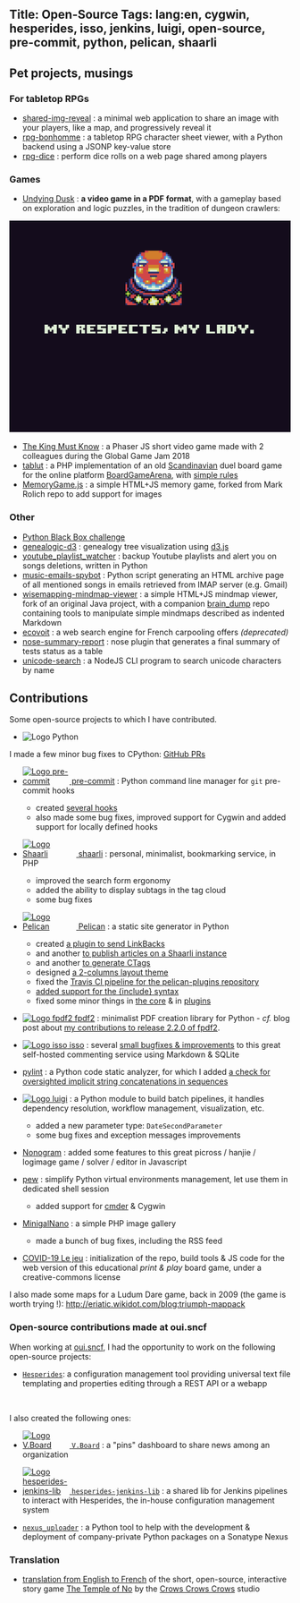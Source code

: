 Title: Open-Source
Tags: lang:en, cygwin, hesperides, isso, jenkins, luigi, open-source, pre-commit, python, pelican, shaarli
---

## Pet projects, musings

### For tabletop RPGs
- [shared-img-reveal](https://github.com/Lucas-C/shared-img-reveal) : a minimal web application to share an image with your players, like a map, and progressively reveal it
- [rpg-bonhomme](https://github.com/Lucas-C/rpg-bonhomme) : a tabletop RPG character sheet viewer, with a Python backend using a JSONP key-value store
- [rpg-dice](https://chezsoi.org/lucas/jdr/rpg-dice) : perform dice rolls on a web page shared among players

### Games

- [Undying Dusk](https://github.com/Lucas-C/undying-dusk) : **a video game in a PDF format**, with a gameplay based on exploration and logic puzzles, in the tradition of dungeon crawlers:

![Game trailer](https://raw.githubusercontent.com/Lucas-C/undying-dusk/main/trailer/undying-dusk-trailer.gif)

- [The King Must Know](https://github.com/Lucas-C/OuiJam2018) : a Phaser JS short video game made with 2 colleagues during the Global Game Jam 2018
- [tablut](https://github.com/Lucas-C/tablut/) : a PHP implementation of an old [Scandinavian](https://en.wikipedia.org/wiki/Tafl_games) duel board game for the online platform [BoardGameArena](https://boardgamearena.com), with [simple rules](http://en.doc.boardgamearena.com/Gamehelptablut)
- [MemoryGame.js](https://github.com/Lucas-C/MemoryGame.js) : a simple HTML+JS memory game, forked from Mark Rolich repo to add support for images

### Other
- [Python Black Box challenge](https://lucas-c.frama.io/python-blackbox-challenges/)
- [genealogic-d3](https://github.com/Lucas-C/genealogic-d3) : genealogy tree visualization using [d3.js](https://d3js.org)
- [youtube_playlist_watcher](https://github.com/Lucas-C/youtube_playlist_watcher) : backup Youtube playlists and alert you on songs deletions, written in Python
- [music-emails-spybot](https://github.com/Lucas-C/music-emails-spybot) : Python script generating an HTML archive page of all mentioned songs in emails retrieved from IMAP server (e.g. Gmail)
- [wisemapping-mindmap-viewer](https://github.com/Lucas-C/wisemapping-mindmap-viewer) : a simple HTML+JS mindmap viewer, fork of an original Java project,
with a companion [brain_dump](https://github.com/Lucas-C/brain_dump) repo containing tools to manipulate simple mindmaps described as indented Markdown
- [ecovoit](https://github.com/Lucas-C/ecovoit) : a web search engine for French carpooling offers _(deprecated)_
- [nose-summary-report](https://pypi.org/project/nose-summary-report/) : nose plugin that generates a final summary of tests status as a table
- [unicode-search](https://github.com/Lucas-C/unicode-search) : a NodeJS CLI program to search unicode characters by name

## Contributions
Some open-source projects to which I have contributed.

- <img alt="Logo Python" src="images/open-source/python-logo.png" style="max-width: 16em">
I made a few minor bug fixes to CPython: [GitHub PRs](https://github.com/python/cpython/pulls?utf8=%E2%9C%93&q=author%3ALucas-C+)

- [<img alt="Logo pre-commit" src="images/open-source/pre-commit-logo.png" style="max-width: 6em"> pre-commit](http://pre-commit.com) :
Python command line manager for `git` pre-commit hooks
    * created [several hooks](https://github.com/Lucas-C?tab=repositories&q=pre-commit-hooks&type=source)
    * also made some bug fixes, improved support for Cygwin and added support for locally defined hooks

- [<img alt="Logo Shaarli" src="images/open-source/shaarli-logo.png" style="max-width: 6rem"> shaarli](https://github.com/shaarli/Shaarli) :
personal, minimalist, bookmarking service, in PHP
    * improved the search form ergonomy
    * added the ability to display subtags in the tag cloud
    * some bug fixes

- [<img alt="Logo Pelican" src="images/open-source/pelican-logo.png" style="max-width: 6rem"> Pelican](https://getpelican.com/) : a static site generator in Python
    * created [a plugin to send LinkBacks](https://github.com/pelican-plugins/linkbacks/)
    * and another [to publish articles on a Shaarli instance](https://github.com/getpelican/pelican-plugins/pull/1167)
    * and another [to generate CTags](https://github.com/getpelican/pelican-plugins/pull/1038)
    * designed [a 2-columns layout theme](https://github.com/Lucas-C/pelican-theme-timeline)
    * fixed the [Travis CI pipeline for the pelican-plugins repository](https://github.com/getpelican/pelican-plugins/issues/1170)
    * [added support for the {include} syntax](https://github.com/getpelican/pelican/pull/2628)
    * fixed some minor things in [the core](https://github.com/getpelican/pelican/pulls?utf8=%E2%9C%93&q=is%3Apr+author%3ALucas-C+) & in [plugins](https://github.com/getpelican/pelican-plugins/pull/1035)

- [<img alt="Logo fpdf2" src="images/open-source/fpdf2-logo.png" style="max-width: 12rem"> fpdf2](https://github.com/PyFPDF/fpdf2) : minimalist PDF creation library for Python - _cf._ blog post about [my contributions to release 2.2.0 of fpdf2](fpdf2-release-2-2-0.html).

- [<img alt="Logo isso" src="images/open-source/isso-logo.svg" style="max-width: 6rem"> isso](https://posativ.org/isso/) : several [small bugfixes & improvements](https://github.com/posativ/isso/pulls?q=author%3ALucas-C) to this great self-hosted commenting service using Markdown & SQLite

- [pylint](http://pylint.pycqa.org/en/latest/intro.html) : a Python code static analyzer, for which I added [a check for oversighted implicit string concatenations in sequences](https://github.com/PyCQA/pylint/pull/1655)

- [<img alt="Logo luigi" src="images/open-source/luigi-logo.png" style="max-width: 6rem">](https://github.com/spotify/luigi) :
a Python module to build batch pipelines, it handles dependency resolution, workflow management, visualization, etc.
    * added a new parameter type: `DateSecondParameter`
    * some bug fixes and exception messages improvements

- [Nonogram](https://github.com/Lucas-C/Nonogram) : added some features to this great picross / hanjie / logimage game / solver / editor in Javascript

- [pew](https://github.com/berdario/pew) : simplify Python virtual environments management, let use them in dedicated shell session
    * added support for [cmder](http://cmder.net) & Cygwin

- [MinigalNano](https://github.com/sebsauvage/MinigalNano) : a simple PHP image gallery
    * made a bunch of bug fixes, including the RSS feed

- [COVID-19 Le jeu](https://github.com/covid19lejeu/covid-19-le-jeu) : initialization of the repo, build tools & JS code for the web version of this educational _print & play_ board game, under a creative-commons license

I also made some maps for a Ludum Dare game, back in 2009 (the game is worth trying !):
<http://eriatic.wikidot.com/blog:triumph-mappack>


### Open-source contributions made at oui.sncf

When working at [oui.sncf](https://jobs.oui.sncf), I had the opportunity to work on the following open-source projects:

- [`Hesperides`](https://github.com/voyages-sncf-technologies/hesperides):
a configuration management tool providing universal text file templating and properties editing through a REST API or a webapp

<br>

I also created the following ones:

- [<img alt="Logo V.Board" src="images/open-source/logo-vboard.jpg" style="max-width: 6em"> `V.Board`](https://github.com/voyages-sncf-technologies/vboard) :
a "pins" dashboard to share news among an organization

- [<img alt="Logo hesperides-jenkins-lib" src="images/open-source/hesperides-jenkins-lib-logo.png" style="max-width: 6em"> `hesperides-jenkins-lib`](https://github.com/voyages-sncf-technologies/hesperides-jenkins-lib) :
a shared lib for Jenkins pipelines to interact with Hesperides, the in-house configuration management system

- [`nexus_uploader`](https://github.com/voyages-sncf-technologies/nexus_uploader) :
a Python tool to help with the development & deployment of company-private Python packages on a Sonatype Nexus


### Translation
- [translation from English to French](https://github.com/CrowsCrowsCrows/the-temple-of-no/pull/1) of the short, open-source, interactive story game
[The Temple of No](https://crowscrowscrows.itch.io/the-temple-of-no) by the [Crows Crows Crows](http://www.crowscrowscrows.com/) studio


<style>
.uk-article-content > ul > li {
    margin-bottom: 2rem;
}
</style>
